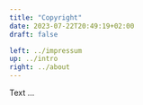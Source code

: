 ```yaml
---
title: "Copyright"
date: 2023-07-22T20:49:19+02:00
draft: false

left: ../impressum
up: ../intro
right: ../about
---
```


Text ...

